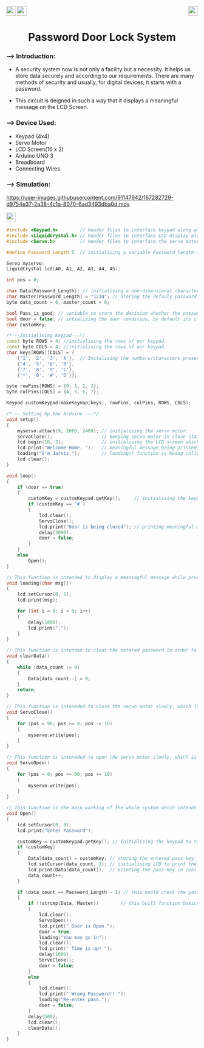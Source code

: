 <div>
<a href="https://www.arduino.cc/"><img src="https://img.shields.io/badge/MicroController%3A-Arduino%20UNO%203-green[700]"height="25" align="left"></a>
<a href="https://www.tinkercad.com/things/077OPp6fBwy?sharecode=74rlew6DOBR0MMvY1Px1vNuOmE736uDwJbJcpRLY0ow"><img src="https://img.shields.io/badge/Simulation:-Click%20to%20Simulate -blue" height="25"></a>
<a href="https://www.microchip.com/en-us/product/ATmega328P"><img src="https://img.shields.io/badge/Processor%3A-Atmega328P-black" height="25" align="right"></a>
</div>

<div align="center">
   <h1>Password Door Lock System</h1>
</div>

### --> Introduction:
- A security system now is not only a facility but a necessity. It helps us store data securely and according to our requirements. There are many methods of security and usually, for digital devices, it starts with a password. 

- This circuit is deigned in such a way that it displays a meaningful message on the LCD Screen.

### --> Device Used:
- Keypad (4x4)
- Servo Motor
- LCD Screen(16 x 2)
- Arduino UNO 3
- Breadboard
- Connecting Wires

### --> Simulation:

https://user-images.githubusercontent.com/91147942/167282729-d9754e37-2a38-4c1a-8070-6ad3493dba0d.mov

<a href="https://www.tinkercad.com/things/077OPp6fBwy?sharecode=74rlew6DOBR0MMvY1Px1vNuOmE736uDwJbJcpRLY0ow"><img src="https://img.shields.io/badge/Simulation:-Click%20to%20Simulate -blue" height="25" ></a>

```c++
#include <Keypad.h>        // header files to interface keypad along with arduino.
#include <LiquidCrystal.h> // header files to interface LCD display along with arduino.
#include <Servo.h>         // header files to interface the servo motor along with the arduino.

#define Password_Length 5  // initialising a variable Password_length and giving it a constant value of 5.

Servo myservo;
LiquidCrystal lcd(A0, A1, A2, A3, A4, A5);

int pos = 0;

char Data[Password_Length]; // initialising a one-dimensional character array of length of the password.
char Master[Password_Length] = "1234"; // Storing the defauly password 1234.
byte data_count = 0, master_count = 0;

bool Pass_is_good; // variable to store the decision whether the password accepted is correct or not
bool door = false; // intialising the door condition, by default its closed.
char customKey;

/*---Initialising Keypad---*/
const byte ROWS = 4; //initialising the rows of our keypad.
const byte COLS = 4; //initialising the rows of our keypad.
char keys[ROWS][COLS] = { 
    {'1', '2', '3', 'A'},  // Initalising the numbers/characters present on the keypad.
    {'4', '5', '6', 'B'},
    {'7', '8', '9', 'C'},
    {'*', '0', '#', 'D'}};

byte rowPins[ROWS] = {0, 1, 2, 3};
byte colPins[COLS] = {4, 5, 6, 7};

Keypad customKeypad(makeKeymap(keys), rowPins, colPins, ROWS, COLS);

/*--- Setting Up the Arduino ---*/
void setup()
{
    myservo.attach(9, 2000, 2400); // initialising the servo motor.
    ServoClose();                  // keeping servo motor in close state.
    lcd.begin(16, 2);              // initialising the LCD screen which has 16*2 pixels
    lcd.print("Welcome Home. ");   // meaningful message being printed on the screen
    loading("I'm Jarvis.");        // loading() function is being called which basically displays a message while system is rloading/re-loading
    lcd.clear();
}

void loop()
{
    if (door == true)
    {
        customKey = customKeypad.getKey();     // initialising the keypad to take inputs
        if (customKey == '#')
        {
            lcd.clear();
            ServoClose();
            lcd.print("Door is being closed"); // printing meaningful message 
            delay(3000);
            door = false;
        }
    }
    else
        Open();
}

// This function is intended to display a meaningful message while providing some delay to the system so that all the changes are clearly visible.
void loading(char msg[]) 
{
    lcd.setCursor(0, 1);
    lcd.print(msg);

    for (int i = 0; i < 9; i++)
    {
        delay(1000);
        lcd.print(".");
    }
}

// This function is intended to clear the entered password in order to close the door and reset the system.
void clearData()
{
    while (data_count != 0)
    {
        Data[data_count--] = 0;
    }
    return;
}

// This function is inteneded to close the servo motor slowly, which is a symbolic representation of a door closing.
void ServoClose()
{
    for (pos = 90; pos >= 0; pos -= 10)
    {
        myservo.write(pos);
    }
}

// This function is inteneded to open the servo motor slowly, which is a symbolic representation of a door closing.
void ServoOpen()
{
    for (pos = 0; pos <= 90; pos += 10)
    {
        myservo.write(pos);
    }
}

// This function is the main working of the whole system which intends to take the pass from user and check whether it is right or wrong.
void Open()
{
    lcd.setCursor(0, 0);
    lcd.print("Enter Password");

    customKey = customKeypad.getKey(); // Initialising the keypad to take input.
    if (customKey)
    {
        Data[data_count] = customKey; // storing the entered pass-key.
        lcd.setCursor(data_count, 1); // initialising LCD to print the pass-key entered from pixel 1,
        lcd.print(Data[data_count]);  // printing the pass-key in real time as it is entered by the user.
        data_count++;
    }

    if (data_count == Password_Length - 1) // this would check the pass-keu if the entered pass length is same to that of the default-pass.
    {
        if (!strcmp(Data, Master))        // this built function basically checks the each character of default and entered password, and returns either 0 or 1.
        {
            lcd.clear();
            ServoOpen();
            lcd.print(" Door is Open ");
            door = true;
            loading("You may go in");
            lcd.clear();
            lcd.print(" Time is up! ");
            delay(1000);
            ServoClose();
            door = false;
        }
        else
        {
            lcd.clear();
            lcd.print(" Wrong Password!! ");
            loading("Re-enter pass.");
            door = false;
        }
        delay(500);
        lcd.clear();
        clearData();
    }
} 
```




